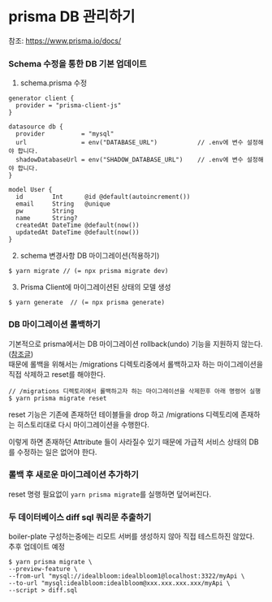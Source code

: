 # prisma DB 관리하기

참조: https://www.prisma.io/docs/

### Schema 수정을 통한 DB 기본 업데이트

1. schema.prisma 수정

```
generator client {
  provider = "prisma-client-js"
}

datasource db {
  provider          = "mysql"
  url               = env("DATABASE_URL")           // .env에 변수 설정해야 합니다.
  shadowDatabaseUrl = env("SHADOW_DATABASE_URL")    // .env에 변수 설정해야 합니다.
}

model User {
  id        Int      @id @default(autoincrement())
  email     String   @unique
  pw        String
  name      String?
  createdAt DateTime @default(now())
  updatedAt DateTime @default(now())
}
```

2. schema 변경사항 DB 마이그레이션(적용하기)

```
$ yarn migrate // (= npx prisma migrate dev)
```

3. Prisma Client에 마이그레이션된 상태의 모델 생성

```
$ yarn generate  // (= npx prisma generate)
```

### DB 마이그레이션 롤백하기

기본적으로 prisma에서는 DB 마이그레이션 rollback(undo) 기능을 지원하지 않는다. ([참조글](https://github.com/prisma/prisma/discussions/4617)) <br>때문에 롤백을 위해서는 /migrations 디렉토리중에서 롤백하고자 하는 마이그레이션을 직접 삭제하고 reset를 해야한다.

```
// /migrations 디렉토리에서 롤백하고자 하는 마이그레이션을 삭제한후 아래 명령어 실행
$ yarn prisma migrate reset
```

reset 기능은 기존에 존재하던 테이블들을 drop 하고 /migrations 디렉토리에 존재하는 히스토리대로 다시 마이그레이션을 수행한다.

이렇게 하면 존재하던 Attribute 들이 사라질수 있기 때문에 가급적 서비스 상태의 DB를 수정하는 일은 없어야 한다.

### 롤백 후 새로운 마이그레이션 추가하기

reset 명령 필요없이 `yarn prisma migrate`를 실행하면 덮어써진다.

### 두 데이터베이스 diff sql 쿼리문 추출하기

boiler-plate 구성하는중에는 리모트 서버를 생성하지 않아 직접 테스트하진 않았다. <br> 추후 업데이트 예정

```
$ yarn prisma migrate \
--preview-feature \
--from-url "mysql://idealbloom:idealbloom1@localhost:3322/myApi \
--to-url "mysql:idealbloom:idealbloom@xxx.xxx.xxx.xxx/myApi \
--script > diff.sql
```
